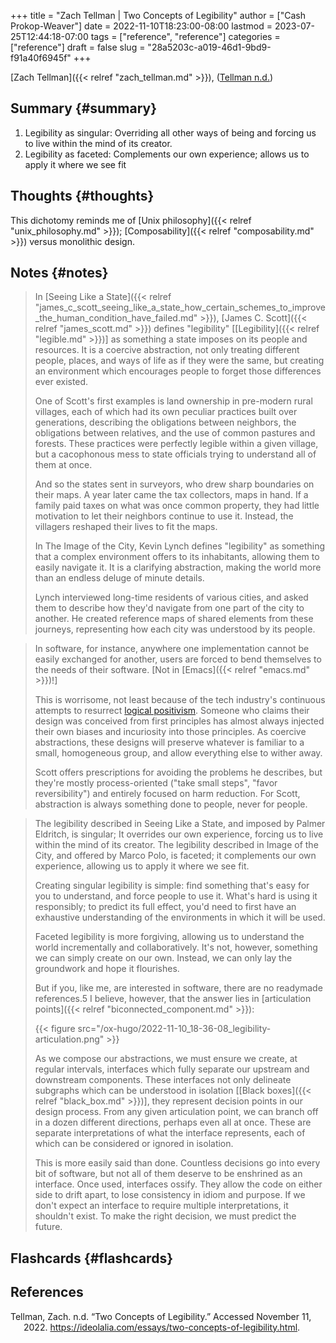 +++
title = "Zach Tellman | Two Concepts of Legibility"
author = ["Cash Prokop-Weaver"]
date = 2022-11-10T18:23:00-08:00
lastmod = 2023-07-25T12:44:18-07:00
tags = ["reference", "reference"]
categories = ["reference"]
draft = false
slug = "28a5203c-a019-46d1-9bd9-f91a40f6945f"
+++

[Zach Tellman]({{< relref "zach_tellman.md" >}}), (<a href="#citeproc_bib_item_1">Tellman n.d.</a>)


## Summary {#summary}

1.  Legibility as singular: Overriding all other ways of being and forcing us to live within the mind of its creator.
2.  Legibility as faceted: Complements our own experience; allows us to apply it where we see fit


## Thoughts {#thoughts}

This dichotomy reminds me of [Unix philosophy]({{< relref "unix_philosophy.md" >}}); [Composability]({{< relref "composability.md" >}}) versus monolithic design.


## Notes {#notes}

> In [Seeing Like a State]({{< relref "james_c_scott_seeing_like_a_state_how_certain_schemes_to_improve_the_human_condition_have_failed.md" >}}), [James C. Scott]({{< relref "james_scott.md" >}}) defines "legibility" [[Legibility]({{< relref "legible.md" >}})] as something a state imposes on its people and resources. It is a coercive abstraction, not only treating different people, places, and ways of life as if they were the same, but creating an environment which encourages people to forget those differences ever existed.
>
> One of Scott's first examples is land ownership in pre-modern rural villages, each of which had its own peculiar practices built over generations, describing the obligations between neighbors, the obligations between relatives, and the use of common pastures and forests. These practices were perfectly legible within a given village, but a cacophonous mess to state officials trying to understand all of them at once.
>
> And so the states sent in surveyors, who drew sharp boundaries on their maps. A year later came the tax collectors, maps in hand. If a family paid taxes on what was once common property, they had little motivation to let their neighbors continue to use it. Instead, the villagers reshaped their lives to fit the maps.
>
> In The Image of the City, Kevin Lynch defines "legibility" as something that a complex environment offers to its inhabitants, allowing them to easily navigate it. It is a clarifying abstraction, making the world more than an endless deluge of minute details.
>
> Lynch interviewed long-time residents of various cities, and asked them to describe how they'd navigate from one part of the city to another. He created reference maps of shared elements from these journeys, representing how each city was understood by its people.

<!--quoteend-->

> In software, for instance, anywhere one implementation cannot be easily exchanged for another, users are forced to bend themselves to the needs of their software. [Not in [Emacs]({{< relref "emacs.md" >}})!]
>
> This is worrisome, not least because of the tech industry's continuous attempts to resurrect [logical positivism](https://en.wikipedia.org/wiki/Logical_positivism). Someone who claims their design was conceived from first principles has almost always injected their own biases and incuriosity into those principles. As coercive abstractions, these designs will preserve whatever is familiar to a small, homogeneous group, and allow everything else to wither away.
>
> Scott offers prescriptions for avoiding the problems he describes, but they're mostly process-oriented ("take small steps", "favor reversibility") and entirely focused on harm reduction. For Scott, abstraction is always something done to people, never for people.

<!--quoteend-->

> The legibility described in Seeing Like a State, and imposed by Palmer Eldritch, is singular; It overrides our own experience, forcing us to live within the mind of its creator. The legibility described in Image of the City, and offered by Marco Polo, is faceted; it complements our own experience, allowing us to apply it where we see fit.
>
> Creating singular legibility is simple: find something that's easy for you to understand, and force people to use it. What's hard is using it responsibly; to predict its full effect, you'd need to first have an exhaustive understanding of the environments in which it will be used.
>
> Faceted legibility is more forgiving, allowing us to understand the world incrementally and collaboratively. It's not, however, something we can simply create on our own. Instead, we can only lay the groundwork and hope it flourishes.
>
> But if you, like me, are interested in software, there are no readymade references.5 I believe, however, that the answer lies in [articulation points]({{< relref "biconnected_component.md" >}}):
>
> {{< figure src="/ox-hugo/2022-11-10_18-36-08_legibility-articulation.png" >}}
>
> As we compose our abstractions, we must ensure we create, at regular intervals, interfaces which fully separate our upstream and downstream components. These interfaces not only delineate subgraphs which can be understood in isolation [[Black boxes]({{< relref "black_box.md" >}})], they represent decision points in our design process. From any given articulation point, we can branch off in a dozen different directions, perhaps even all at once. These are separate interpretations of what the interface represents, each of which can be considered or ignored in isolation.
>
> This is more easily said than done. Countless decisions go into every bit of software, but not all of them deserve to be enshrined as an interface. Once used, interfaces ossify. They allow the code on either side to drift apart, to lose consistency in idiom and purpose. If we don't expect an interface to require multiple interpretations, it shouldn't exist. To make the right decision, we must predict the future.


## Flashcards {#flashcards}

## References

<style>.csl-entry{text-indent: -1.5em; margin-left: 1.5em;}</style><div class="csl-bib-body">
  <div class="csl-entry"><a id="citeproc_bib_item_1"></a>Tellman, Zach. n.d. “Two Concepts of Legibility.” Accessed November 11, 2022. <a href="https://ideolalia.com/essays/two-concepts-of-legibility.html">https://ideolalia.com/essays/two-concepts-of-legibility.html</a>.</div>
</div>

